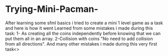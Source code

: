 # Trying-Mini-Pacman-
After learning some sfml basics i tried to create a mini 1 level game as a task and here is how it went 
Learned from some mistakes i made during this task:
1- As creating all the coins independently before knowing that we can put them all in an array.
2-Collision with coins "No need to add collision from all directions".
And many other mistakes i made during this very first task<>
